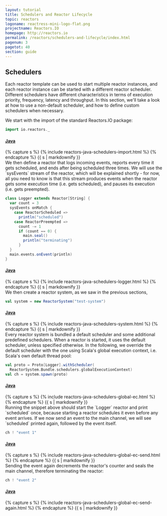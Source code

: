 ```yaml
---
layout: tutorial
title: Schedulers and Reactor Lifecycle
topic: reactors
logoname: reactress-mini-logo-flat.png
projectname: Reactors.IO
homepage: http://reactors.io
permalink: /reactors/schedulers-and-lifecycle/index.html
pagenum: 3
pagetot: 40
section: guide
---
```


## Schedulers

Each reactor template can be used to start multiple reactor instances,
and each reactor instance can be started with a different reactor scheduler.
Different schedulers have different characteristics in terms of execution priority,
frequency, latency and throughput.
In this section, we'll take a look at how to use a non-default scheduler,
and how to define custom schedulers when necessary.

We start with the import of the standard Reactors.IO package:

```scala
import io.reactors._
```

<div class='panel-group' id='acc-1'>
  <div class='panel panel-default'>
    <div class='panel-heading'>
      <h4 class='panel-title'>
        <a data-toggle='collapse' data-parent='#acc-1'
          href='#clps-2'>
          Java
        </a>
      </h4>
    </div>
    <div id='clps-2' class='panel-collapse collapse'>
      <div class='panel-body'>
{% capture s %}
{% include reactors-java-schedulers-import.html %}
{% endcapture %}
{{ s | markdownify }}
      </div>
    </div>
  </div>
</div>
We then define a reactor that logs incoming events,
reports every time it gets scheduled,
and ends after being scheduled three times.
We will use the `sysEvents` stream of the reactor,
which will be explained shortly -
for now, all you need to know is that this stream produces
events when the reactor gets some execution time (i.e. gets scheduled),
and pauses its execution (i.e. gets preempted).

```scala
class Logger extends Reactor[String] {
  var count = 3
  sysEvents onMatch {
    case ReactorScheduled =>
      println("scheduled")
    case ReactorPreempted =>
      count -= 1
      if (count == 0) {
        main.seal()
        println("terminating")
      }
  }
  main.events.onEvent(println)
}
```

<div class='panel-group' id='acc-3'>
  <div class='panel panel-default'>
    <div class='panel-heading'>
      <h4 class='panel-title'>
        <a data-toggle='collapse' data-parent='#acc-3'
          href='#clps-4'>
          Java
        </a>
      </h4>
    </div>
    <div id='clps-4' class='panel-collapse collapse'>
      <div class='panel-body'>
{% capture s %}
{% include reactors-java-schedulers-logger.html %}
{% endcapture %}
{{ s | markdownify }}
      </div>
    </div>
  </div>
</div>
We then create a reactor system, as we saw in the previous sections,

```scala
val system = new ReactorSystem("test-system")
```

<div class='panel-group' id='acc-5'>
  <div class='panel panel-default'>
    <div class='panel-heading'>
      <h4 class='panel-title'>
        <a data-toggle='collapse' data-parent='#acc-5'
          href='#clps-6'>
          Java
        </a>
      </h4>
    </div>
    <div id='clps-6' class='panel-collapse collapse'>
      <div class='panel-body'>
{% capture s %}
{% include reactors-java-schedulers-system.html %}
{% endcapture %}
{{ s | markdownify }}
      </div>
    </div>
  </div>
</div>
Every reactor system is bundled a default scheduler
and some additional predefined schedulers.
When a reactor is started, it uses the default scheduler,
unless specified otherwise.
In the following, we override the default scheduler with the one using Scala's
global execution context, i.e. Scala's own default thread pool:

```scala
val proto = Proto[Logger].withScheduler(
  ReactorSystem.Bundle.schedulers.globalExecutionContext)
val ch = system.spawn(proto)
```

<div class='panel-group' id='acc-7'>
  <div class='panel panel-default'>
    <div class='panel-heading'>
      <h4 class='panel-title'>
        <a data-toggle='collapse' data-parent='#acc-7'
          href='#clps-8'>
          Java
        </a>
      </h4>
    </div>
    <div id='clps-8' class='panel-collapse collapse'>
      <div class='panel-body'>
{% capture s %}
{% include reactors-java-schedulers-global-ec.html %}
{% endcapture %}
{{ s | markdownify }}
      </div>
    </div>
  </div>
</div>
Running the snippet above should start the `Logger` reactor and print `scheduled`
once, because starting a reactor schedules it even before any event arrives.
If we now send an event to the main channel, we will see `scheduled` printed again,
followed by the event itself.

```scala
ch ! "event 1"
```

<div class='panel-group' id='acc-9'>
  <div class='panel panel-default'>
    <div class='panel-heading'>
      <h4 class='panel-title'>
        <a data-toggle='collapse' data-parent='#acc-9'
          href='#clps-10'>
          Java
        </a>
      </h4>
    </div>
    <div id='clps-10' class='panel-collapse collapse'>
      <div class='panel-body'>
{% capture s %}
{% include reactors-java-schedulers-global-ec-send.html %}
{% endcapture %}
{{ s | markdownify }}
      </div>
    </div>
  </div>
</div>
Sending the event again decrements the reactor's counter and seals the main channel,
therefore terminating the reactor:

```scala
ch ! "event 2"
```

<div class='panel-group' id='acc-11'>
  <div class='panel panel-default'>
    <div class='panel-heading'>
      <h4 class='panel-title'>
        <a data-toggle='collapse' data-parent='#acc-11'
          href='#clps-12'>
          Java
        </a>
      </h4>
    </div>
    <div id='clps-12' class='panel-collapse collapse'>
      <div class='panel-body'>
{% capture s %}
{% include reactors-java-schedulers-global-ec-send-again.html %}
{% endcapture %}
{{ s | markdownify }}
      </div>
    </div>
  </div>
</div>
